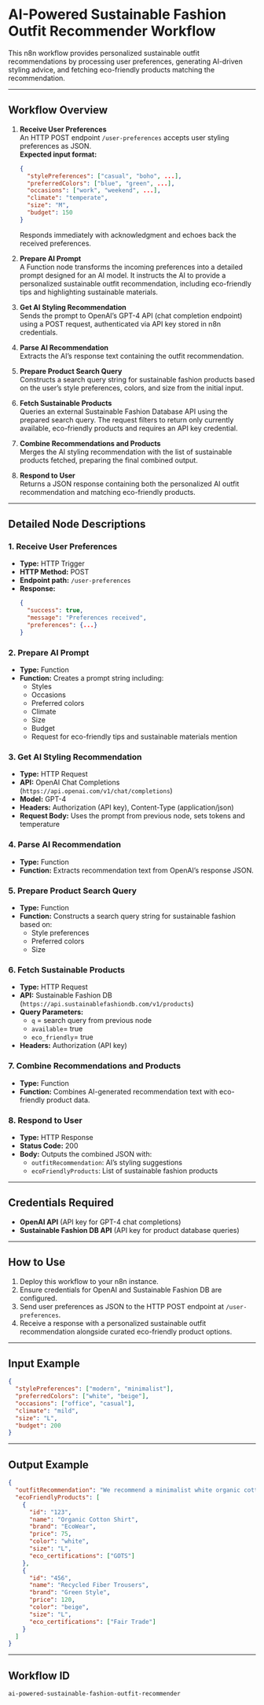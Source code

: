 # AI-Powered Sustainable Fashion Outfit Recommender Workflow

This n8n workflow provides personalized sustainable outfit recommendations by processing user preferences, generating AI-driven styling advice, and fetching eco-friendly products matching the recommendation.

---

## Workflow Overview

1. **Receive User Preferences**  
   An HTTP POST endpoint `/user-preferences` accepts user styling preferences as JSON.  
   **Expected input format:**  
   ```json
   {
     "stylePreferences": ["casual", "boho", ...],
     "preferredColors": ["blue", "green", ...],
     "occasions": ["work", "weekend", ...],
     "climate": "temperate",
     "size": "M",
     "budget": 150
   }
   ```  
   Responds immediately with acknowledgment and echoes back the received preferences.

2. **Prepare AI Prompt**  
   A Function node transforms the incoming preferences into a detailed prompt designed for an AI model. It instructs the AI to provide a personalized sustainable outfit recommendation, including eco-friendly tips and highlighting sustainable materials.

3. **Get AI Styling Recommendation**  
   Sends the prompt to OpenAI’s GPT-4 API (chat completion endpoint) using a POST request, authenticated via API key stored in n8n credentials.

4. **Parse AI Recommendation**  
   Extracts the AI’s response text containing the outfit recommendation.

5. **Prepare Product Search Query**  
   Constructs a search query string for sustainable fashion products based on the user’s style preferences, colors, and size from the initial input.

6. **Fetch Sustainable Products**  
   Queries an external Sustainable Fashion Database API using the prepared search query. The request filters to return only currently available, eco-friendly products and requires an API key credential.

7. **Combine Recommendations and Products**  
   Merges the AI styling recommendation with the list of sustainable products fetched, preparing the final combined output.

8. **Respond to User**  
   Returns a JSON response containing both the personalized AI outfit recommendation and matching eco-friendly products.

---

## Detailed Node Descriptions

### 1. Receive User Preferences  
- **Type:** HTTP Trigger  
- **HTTP Method:** POST  
- **Endpoint path:** `/user-preferences`  
- **Response:**  
  ```json
  {
    "success": true,
    "message": "Preferences received",
    "preferences": {...}
  }
  ```

### 2. Prepare AI Prompt  
- **Type:** Function  
- **Function:** Creates a prompt string including:  
  - Styles  
  - Occasions  
  - Preferred colors  
  - Climate  
  - Size  
  - Budget  
  - Request for eco-friendly tips and sustainable materials mention

### 3. Get AI Styling Recommendation  
- **Type:** HTTP Request  
- **API:** OpenAI Chat Completions (`https://api.openai.com/v1/chat/completions`)  
- **Model:** GPT-4  
- **Headers:** Authorization (API key), Content-Type (application/json)  
- **Request Body:** Uses the prompt from previous node, sets tokens and temperature

### 4. Parse AI Recommendation  
- **Type:** Function  
- **Function:** Extracts recommendation text from OpenAI’s response JSON.

### 5. Prepare Product Search Query  
- **Type:** Function  
- **Function:** Constructs a search query string for sustainable fashion based on:  
  - Style preferences  
  - Preferred colors  
  - Size

### 6. Fetch Sustainable Products  
- **Type:** HTTP Request  
- **API:** Sustainable Fashion DB (`https://api.sustainablefashiondb.com/v1/products`)  
- **Query Parameters:**  
  - `q` = search query from previous node  
  - `available`= true  
  - `eco_friendly`= true  
- **Headers:** Authorization (API key)

### 7. Combine Recommendations and Products  
- **Type:** Function  
- **Function:** Combines AI-generated recommendation text with eco-friendly product data.

### 8. Respond to User  
- **Type:** HTTP Response  
- **Status Code:** 200  
- **Body:** Outputs the combined JSON with:  
  - `outfitRecommendation`: AI’s styling suggestions  
  - `ecoFriendlyProducts`: List of sustainable fashion products

---

## Credentials Required

- **OpenAI API** (API key for GPT-4 chat completions)  
- **Sustainable Fashion DB API** (API key for product database queries)

---

## How to Use

1. Deploy this workflow to your n8n instance.
2. Ensure credentials for OpenAI and Sustainable Fashion DB are configured.
3. Send user preferences as JSON to the HTTP POST endpoint at `/user-preferences`.
4. Receive a response with a personalized sustainable outfit recommendation alongside curated eco-friendly product options.

---

## Input Example

```json
{
  "stylePreferences": ["modern", "minimalist"],
  "preferredColors": ["white", "beige"],
  "occasions": ["office", "casual"],
  "climate": "mild",
  "size": "L",
  "budget": 200
}
```

---

## Output Example

```json
{
  "outfitRecommendation": "We recommend a minimalist white organic cotton shirt paired with beige recycled fiber trousers, perfect for mild climates and office wear. Look out for certifications like GOTS and Fair Trade to ensure sustainability.",
  "ecoFriendlyProducts": [
    {
      "id": "123",
      "name": "Organic Cotton Shirt",
      "brand": "EcoWear",
      "price": 75,
      "color": "white",
      "size": "L",
      "eco_certifications": ["GOTS"]
    },
    {
      "id": "456",
      "name": "Recycled Fiber Trousers",
      "brand": "Green Style",
      "price": 120,
      "color": "beige",
      "size": "L",
      "eco_certifications": ["Fair Trade"]
    }
  ]
}
```

---

## Workflow ID

`ai-powered-sustainable-fashion-outfit-recommender`